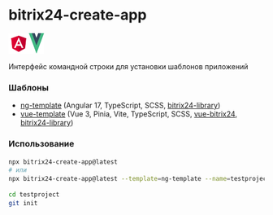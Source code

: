 # bitrix24-create-app

<img src="templates/ng-template/src/assets/angular.svg" alt="angular" width="40" height="40"/><img src="templates/vue-template/public/vue.svg" alt="vue" width="30" height="40"/>

Интерфейс командной строки для установки шаблонов приложений

### Шаблоны

* [ng-template](https://github.com/astrotrain55/bitrix24-create-app/tree/master/templates/ng-template#readme) (Angular 17, TypeScript, SCSS, [bitrix24-library](https://www.npmjs.com/package/bitrix24-library))
* [vue-template](https://github.com/astrotrain55/bitrix24-create-app/tree/master/templates/vue-template#readme) (Vue 3, Pinia, Vite, TypeScript, SCSS, [vue-bitrix24](https://www.npmjs.com/package/vue-bitrix24), [bitrix24-library](https://www.npmjs.com/package/bitrix24-library))

### Использование

```sh
npx bitrix24-create-app@latest
# или
npx bitrix24-create-app@latest --template=ng-template --name=testproject
```
```sh
cd testproject
git init
```
